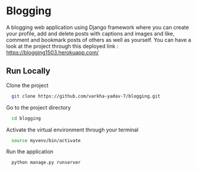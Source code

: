
# Blogging

A blogging web application using Django framework where you can create your profile, add and delete posts with captions and images and like, comment and bookmark posts of others as well as yourself.
You can have a look at the project through this deployed link : https://blogging1503.herokuapp.com/


## Run Locally

Clone the project

```bash
  git clone https://github.com/varkha-yadav-7/blogging.git
```

Go to the project directory

```bash
  cd blogging
```

Activate the virtual environment through your terminal

```bash
  source myvenv/bin/activate
```

Run the application

```bash
  python manage.py runserver
```

